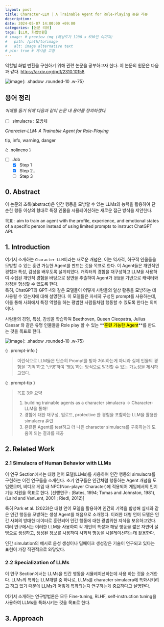 ```yaml
---
layout: post
title: Character-LLM | A Trainable Agent for Role-Playing 논문 리뷰
description:
date: 2024-05-07 14:00:00 +09:00
categories: [논문 리뷰]
tags: [LLM, 화법변환]
# image: # preview img (해상도가 1200 x 630인 이미지)
#   path: /path/to/image
#   alt: image alternative text
# pin: true # 게시글 고정
---
```


역할별 화법 변환을 구현하기 위해 관련 논문을 공부하고자 한다. 이 논문의 원문은 다음과 같다.
<https://arxiv.org/pdf/2310.10158>

![image](https://github.com/uujeong/toDoList_react/assets/86465999/709a5996-1b00-418f-be00-4d459f6a48bd){: .shadow .rounded-10 .w-75}

## 용어 정리

_이해를 돕기 위해 다음과 같이 논문 내 용어를 정의하겠다._

- [ ] simulacra : 모방체

_Character-LLM: A Trainable Agent for Role-Playing_

tip, info, warning, danger

{: .nolineno }

- [ ] Job
  - [x] Step 1
  - [x] Step 2..
  - [ ] Step 3

## 0. Abstract

이 논문의 초록(abstract)은 인간 행동을 모방할 수 있는 LLMs의 능력을 활용하여 단순한 행동 이상의 형태로 특정 인물을 시뮬레이션하는 새로운 접근 방식을 제안한다.

목표 : aim to train an agent with the profile, experience, and emotional states of a specific person instead of using limited prompts to instruct ChatGPT API.

## 1. Introduction

여기서 소개하는 `Character-LLM`이라는 새로운 개념은, 이는 역사적, 허구적 인물들을 모방할 수 있는 훈련 가능한 Agent를 만드는 것을 목표로 한다. 이 Agent들은 개인적인 경험과 특성, 감성을 배우도록 설계되었다. 캐릭터의 경험을 재구성하고 LLM을 사용하여 수집된 개인적 경험을 바탕으로 장면을 추출하여 Agent가 `경험`을 기반으로 캐릭터와 감정을 형성할 수 있도록 한다.  
 특히, ChatGPT와 GPT-4와 같은 모델들이 어떻게 사람들의 일상 활동을 모방하는 데 사용될 수 있는지에 대해 설명한다. 이 모델들은 자세히 구성된 prompt를 사용하는데, 이를 통해 사회에서 특정 역할을 하는 평범한 사람들처럼 행동할 수 있도록 한다는 의미이다.

사람들의 경험, 특성, 감성을 학습하여 Beethoven, Queen Cleopatra, Julius Caesar 와 같은 유명 인물들을 Role play 할 수 있는 **<mark>훈련 가능한 Agent</mark>**를 만드는 것을 목표로 한다.

![image](https://github.com/uujeong/uujeong.github.io/assets/86465999/0a1d9b38-bbe3-4a79-9749-b1d938cf9444){: .shadow .rounded-10 .w-75}

{: .prompt-info }

> 이런식으로 LLM들은 단순히 Prompt를 받아 처리하는게 아니라 실제 인물의 경험을 '기억'하고 '반영'하여 '행동'하는 방식으로 발전할 수 있는 가능성을 제시하고있다.

{: .prompt-tip }

> 목표 3줄 요약
>
> 1. building trainable agents as a character simulacra -> Character-LLM을 통해!
> 2. 경험에 대한 재구성, 업로드, protective 한 경험을 포함하는 LLM을 활용한 simulacra 훈련
> 3. 훈련된 Agent를 test하고 더 나은 character simulacra를 구축하는데 도움이 되는 결과를 제공

## 2. Related Work

### 2.1 Simulacra of Human Behavior with LLMs

이 연구 Section에서는 대형 언어 모델(LLMs)를 사용하여 인간 행동의 simulacra를 구현하는 이전 연구들을 소개한다. 초기 연구들은 인간처럼 행동하는 Agent 개념을 도입했으며, 비디오 게임 내 NPC(Non-player Character)에 적용되어 게임에서의 인지 기능 지원을 목표로 한다. [선행연구 : (Bates, 1994; Tomas and Johnston, 1981), (Laird and VanLent, 2001 ; Riedl, 2012)]

특히 Park et al. (2023)은 대형 언어 모델을 활용하여 인간의 기억을 합성해 실제와 같은 인간 행동을 모방하는 생성 Agent를 처음으로 소개했다. 이러한 대형 언어 모델은 인간 사회의 방대한 데이터로 훈련되어 인간 행동에 대한 광범위한 지식을 보유하고있다. 여러 연구에서는 이러한 LLM을 사용하여 각 개인의 특성과 해당 행동을 짧은 자연어 설명으로 생성하고, 생성된 정보를 사용하여 사회적 행동을 시뮬레이선하는데 활용한다.

인간 simulation의 예시로 음성 생성이나 딥페이크 생성같은 기술이 연구되고 있다는 표현이 가장 직관적으로 와닿았다.

### 2.2 Specialization of LLMs

이 연구 Section에서는 LLMs을 인간 행동을 시뮬레이션하는데 사용 하는 것을 소개한다. LLMs의 특화는 LLM개발 중 하나로, LLMs를 character simulacra에 특화시키려고 하고 있기 때문에 LLMs가 어떻게 특화되는지 연구하는게 중요하다고 설명한다.

여기서 소개하는 연구방법론은 모두 Fine-tuning, RLHF, self-instruction tuning을 사용하여 LLMs를 특화시키는 것을 목표로 한다.

## 3. Approach
